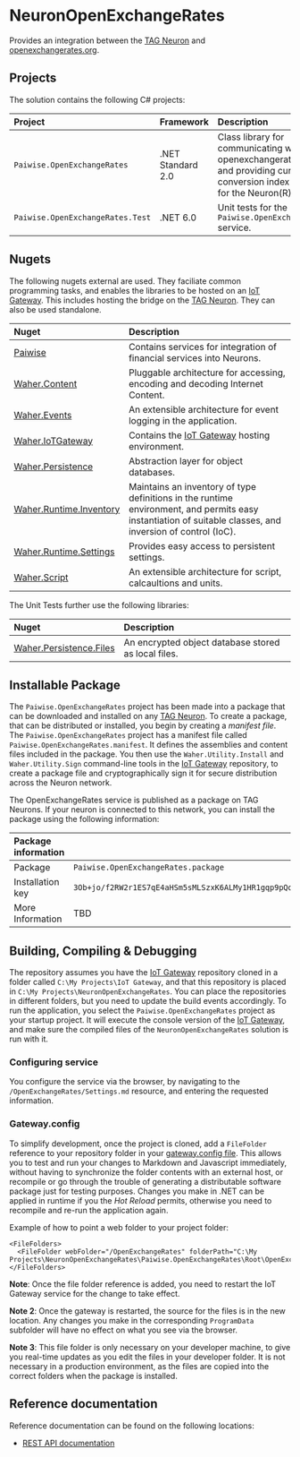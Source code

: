 # NeuronOpenExchangeRates

Provides an integration between the [TAG Neuron](https://lab.tagroot.io/Documentation/Index.md) and 
[openexchangerates.org](https://openexchangerates.org/).

## Projects

The solution contains the following C# projects:

| Project                          | Framework         | Description |
|:---------------------------------|:------------------|:------------|
| `Paiwise.OpenExchangeRates`      | .NET Standard 2.0 | Class library for communicating with openexchangerates.org, and providing currence conversion index services for the Neuron(R). |
| `Paiwise.OpenExchangeRates.Test` | .NET 6.0          | Unit tests for the `Paiwise.OpenExchangeRates` service. |

## Nugets

The following nugets external are used. They faciliate common programming tasks, and
enables the libraries to be hosted on an [IoT Gateway](https://github.com/PeterWaher/IoTGateway).
This includes hosting the bridge on the [TAG Neuron](https://lab.tagroot.io/Documentation/Index.md).
They can also be used standalone.

| Nuget                                                                              | Description |
|:-----------------------------------------------------------------------------------|:------------|
| [Paiwise](https://www.nuget.org/packages/Paiwise)                                  | Contains services for integration of financial services into Neurons. |
| [Waher.Content](https://www.nuget.org/packages/Waher.Content/)                     | Pluggable architecture for accessing, encoding and decoding Internet Content. |
| [Waher.Events](https://www.nuget.org/packages/Waher.Events/)                       | An extensible architecture for event logging in the application. |
| [Waher.IoTGateway](https://www.nuget.org/packages/Waher.IoTGateway/)               | Contains the [IoT Gateway](https://github.com/PeterWaher/IoTGateway) hosting environment. |
| [Waher.Persistence](https://www.nuget.org/packages/Waher.Persistence/)             | Abstraction layer for object databases. |
| [Waher.Runtime.Inventory](https://www.nuget.org/packages/Waher.Runtime.Inventory/) | Maintains an inventory of type definitions in the runtime environment, and permits easy instantiation of suitable classes, and inversion of control (IoC). |
| [Waher.Runtime.Settings](https://www.nuget.org/packages/Waher.Runtime.Settings/)   | Provides easy access to persistent settings. |
| [Waher.Script](https://www.nuget.org/packages/Waher.Script/)                       | An extensible architecture for script, calcaultions and units. |

The Unit Tests further use the following libraries:

| Nuget                                                                                            | Description |
|:-------------------------------------------------------------------------------------------------|:------------|
| [Waher.Persistence.Files](https://www.nuget.org/packages/Waher.Persistence.Files/)               | An encrypted object database stored as local files. |

## Installable Package

The `Paiwise.OpenExchangeRates` project has been made into a package that can be downloaded and installed on any 
[TAG Neuron](https://lab.tagroot.io/Documentation/Index.md).
To create a package, that can be distributed or installed, you begin by creating a *manifest file*. The
`Paiwise.OpenExchangeRates` project has a manifest file called `Paiwise.OpenExchangeRates.manifest`. It defines the
assemblies and content files included in the package. You then use the `Waher.Utility.Install` and `Waher.Utility.Sign` command-line
tools in the [IoT Gateway](https://github.com/PeterWaher/IoTGateway) repository, to create a package file and cryptographically
sign it for secure distribution across the Neuron network.

The OpenExchangeRates service is published as a package on TAG Neurons. If your neuron is connected to this network, you can install the
package using the following information:

| Package information                                                                                                              ||
|:-----------------|:---------------------------------------------------------------------------------------------------------------|
| Package          | `Paiwise.OpenExchangeRates.package`                                                                            |
| Installation key | `3Ob+jo/f2RW2r1ES7qE4aHSm5sMLSzxK6ALMy1HR1gqp9pQohcsMB+jLsaRcpZhLPdEFn7wcbroAbd1a3d16806eb110767433274ccfd8cd` |
| More Information | TBD                                                                                                            |

## Building, Compiling & Debugging

The repository assumes you have the [IoT Gateway](https://github.com/PeterWaher/IoTGateway) repository cloned in a folder called
`C:\My Projects\IoT Gateway`, and that this repository is placed in `C:\My Projects\NeuronOpenExchangeRates`. You can place the
repositories in different folders, but you need to update the build events accordingly. To run the application, you select the
`Paiwise.OpenExchangeRates` project as your startup project. It will execute the console version of the
[IoT Gateway](https://github.com/PeterWaher/IoTGateway), and make sure the compiled files of the `NeuronOpenExchangeRates` solution
is run with it.

### Configuring service

You configure the service via the browser, by navigating to the `/OpenExchangeRates/Settings.md` resource, and entering the requested
information.

### Gateway.config

To simplify development, once the project is cloned, add a `FileFolder` reference
to your repository folder in your [gateway.config file](https://lab.tagroot.io/Documentation/IoTGateway/GatewayConfig.md). 
This allows you to test and run your changes to Markdown and Javascript immediately, 
without having to synchronize the folder contents with an external 
host, or recompile or go through the trouble of generating a distributable software 
package just for testing purposes. Changes you make in .NET can be applied in runtime
if you the *Hot Reload* permits, otherwise you need to recompile and re-run the
application again.

Example of how to point a web folder to your project folder:

```
<FileFolders>
  <FileFolder webFolder="/OpenExchangeRates" folderPath="C:\My Projects\NeuronOpenExchangeRates\Paiwise.OpenExchangeRates\Root\OpenExchangeRates"/>
</FileFolders>
```

**Note**: Once the file folder reference is added, you need to restart the IoT Gateway service for the change to take effect.

**Note 2**:  Once the gateway is restarted, the source for the files is in the new location. Any changes you make in the corresponding
`ProgramData` subfolder will have no effect on what you see via the browser.

**Note 3**: This file folder is only necessary on your developer machine, to give you real-time updates as you edit the files in your
developer folder. It is not necessary in a production environment, as the files are copied into the correct folders when the package 
is installed.

## Reference documentation

Reference documentation can be found on the following locations:

* [REST API documentation](https://docs.openexchangerates.org/)
